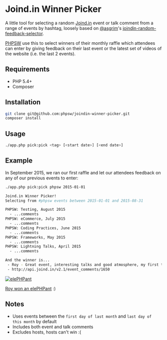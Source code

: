 Joind.in Winner Picker
======================

A little tool for selecting a random [Joind.in](http://joind.in) event or talk comment from a
range of events by hashtag, loosely based on [@asgrim](https://github.com/asgrim)'s
[joindin-random-feedback-selector](https://github.com/asgrim/joindin-random-feedback-selector).

[PHPSW](http://phpsw.uk) use this to select winners of their monthly raffle
which attendees can enter by giving feedback on their last event or the latest
set of videos of the website (i.e. the last 2 events).

## Requirements

 - PHP 5.4+
 - Composer

## Installation

```sh
git clone git@github.com:phpsw/joindin-winner-picker.git
composer install
```

## Usage

```sh
./app.php pick:pick <tag> [<start date>] [<end date>]
```

## Example

In September 2015, we ran our first raffle and let our attendees feedback
on any of our previous events to enter:

```sh
./app.php pick:pick phpsw 2015-01-01

Joind.in Winner Picker!
Selecting from #phpsw events between 2015-01-01 and 2015-08-31

PHPSW: Testing, August 2015
  - ...comments
PHPSW: eCommerce, July 2015
  - ...comments
PHPSW: Coding Practices, June 2015
  - ...comments
PHPSW: Frameworks, May 2015
  - ...comments
PHPSW: Lightning Talks, April 2015
  - ...comments

And the winner is...
 - Roy - Great event, interesting talks and good atmosphere, my first time in attendance at PHPSW and will not be my last.
 - http://api.joind.in/v2.1/event_comments/1650
```

[![elePHPant](https://pbs.twimg.com/media/COKSEXMWUAE5hqD.jpg)](https://twitter.com/phpsw/status/640235009199198208)

[Roy won an elePHPant](https://twitter.com/phpsw/status/640235009199198208) :)

## Notes

- Uses events between the `first day of last month` and `last day of this month` by default
- Includes both event and talk comments
- Excludes hosts, hosts can't win :(
